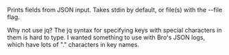 Prints fields from JSON input. Takes stdin by default, or file(s) with the --file flag.

Why not use jq? The jq syntax for specifying keys with special characters in them is hard to type. I wanted something to use with Bro's JSON logs, which have lots of "." characters in key names.
